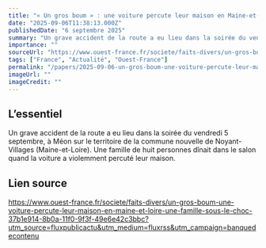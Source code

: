 ```yaml
---
title: "« Un gros boum » : une voiture percute leur maison en Maine-et-Loire, une famille sous le choc"
date: "2025-09-06T11:38:13.000Z"
publishedDate: "6 septembre 2025"
summary: "Un grave accident de la route a eu lieu dans la soirée du vendredi 5 septembre, à Méon sur le territoire de la commune nouvelle de Noyant-Villages (Maine-et-Loire). Une famille de huit personnes dînait dans le salon quand la voiture a violemment percuté leur maison."
importance: ""
sourceUrl: "https://www.ouest-france.fr/societe/faits-divers/un-gros-boum-une-voiture-percute-leur-maison-en-maine-et-loire-une-famille-sous-le-choc-37b1e914-8b0a-11f0-9f3f-49e6e42c3bbc?utm_source=fluxpublicactu&utm_medium=fluxrss&utm_campaign=banquedecontenu"
tags: ["France", "Actualité", "Ouest-France"]
permalink: "/papers/2025-09-06-un-gros-boum-une-voiture-percute-leur-maison-en-maine-et-loire-une-famille-sous-le-choc"
imageUrl: ""
imageCredit: ""
---
```


## L’essentiel

Un grave accident de la route a eu lieu dans la soirée du vendredi 5 septembre, à Méon sur le territoire de la commune nouvelle de Noyant-Villages (Maine-et-Loire). Une famille de huit personnes dînait dans le salon quand la voiture a violemment percuté leur maison.

## Lien source

https://www.ouest-france.fr/societe/faits-divers/un-gros-boum-une-voiture-percute-leur-maison-en-maine-et-loire-une-famille-sous-le-choc-37b1e914-8b0a-11f0-9f3f-49e6e42c3bbc?utm_source=fluxpublicactu&utm_medium=fluxrss&utm_campaign=banquedecontenu
